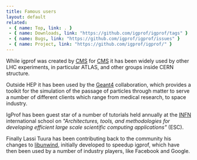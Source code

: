 ```yaml
---
title: Famous users
layout: default
related:
 - { name: Top, link: . }
 - { name: Downloads, link: "https://github.com/igprof/igprof/tags" }
 - { name: Bugs, link: "https://github.com/igprof/igprof/issues" }
 - { name: Project, link: "https://github.com/igprof/igprof/" }
---
```

While igprof was created by [CMS][] for [CMS][] it has been widely used by
other LHC experiments, in particular ATLAS, and other groups inside CERN
structure.

Outside HEP it has been used by the [Geant4][] collaboration, which provides a
toolkit for the simulation of the passage of particles through matter to serve
a number of different clients which range from medical research, to space
industry.

IgProf has been guest star of a number of tutorials held annually at the
[INFN][] international school on *"Architectures, tools, and methodologies for 
developing efficient large scale scientific computing applications"* (ESC).

Finally Lassi Tuura has been contributing back to the community his changes to
[libunwind][], initially developed to speedup igprof, which have then been used
by a number of industry players, like Facebook and Google.

[CMS]: http://cms.cern.ch
[CERN]: http://www.cern.ch
[nsf]: http://nsf.gov
[doe]: http://www.energy.gov
[igprof-developers]: mailto:igprof-developers@googlegroups.com
[libunwind]: http://www.nongnu.org/libunwind/
[INFN]: http://www.infn.it
[Geant4]: http://geant4.cern.ch
